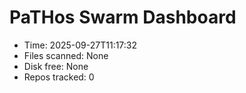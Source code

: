 # PaTHos Swarm Dashboard

- Time: 2025-09-27T11:17:32
- Files scanned: None
- Disk free: None
- Repos tracked: 0
